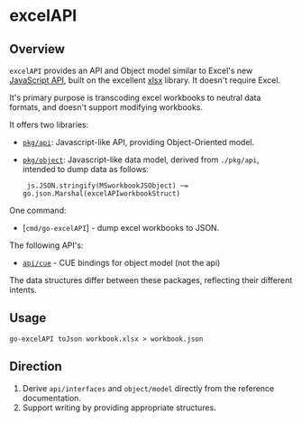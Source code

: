 # excelAPI

## Overview

`excelAPI` provides an API and Object model similar to Excel's
new [JavaScript API](https://docs.microsoft.com/en-us/javascript/api/excel?view=excel-js-preview), built on the
excellent [xlsx](https://github.com/tealeg/xlsx) library.
It doesn't require Excel.

It's primary purpose is transcoding excel workbooks to neutral data formats, and doesn't support modifying workbooks.

It offers two libraries:

- [`pkg/api`](pkg/api/doc.go): Javascript-like API, providing Object-Oriented model.
- [`pkg/object`](pkg/object/doc.go): Javascript-like data model, derived from `./pkg/api`, intended to dump data as follows:
  
  ``` js.JSON.stringify(MSworkbookJSObject) ~= go.json.Marshal(excelAPIworkbookStruct)```

One command:

- [`cmd/go-excelAPI`] - dump excel workbooks to JSON.

The following API's:

- [`api/cue`](api/cue) - CUE bindings for object model (not the api)

The data structures differ between these packages, reflecting their different intents.

## Usage

```shell
go-excelAPI toJson workbook.xlsx > workbook.json
```

## Direction

1. Derive `api/interfaces` and `object/model` directly from the reference documentation.
2. Support writing by providing appropriate structures.

